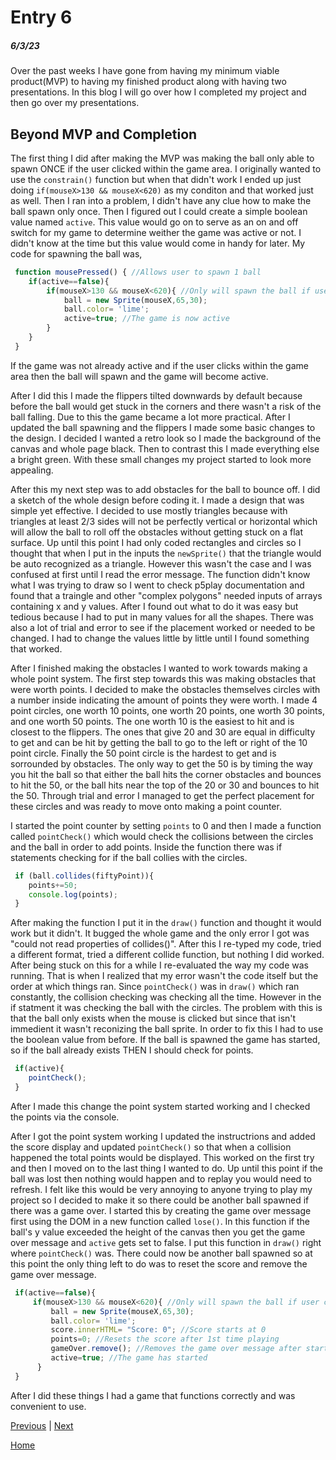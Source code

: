 # Entry 6
##### 6/3/23
Over the past weeks I have gone from having my minimum viable product(MVP) to having my finished product along with having two presentations. In this blog I will go over how I completed my project and then go over my presentations.

## Beyond MVP and Completion
The first thing I did after making the MVP was making the ball only able to spawn ONCE if the user clicked within the game area. I originally wanted to use the `constrain()` function but when that didn't work I ended up just doing `if(mouseX>130 && mouseX<620)` as my conditon and that worked just as well. Then I ran into a problem, I didn't have any clue how to make the ball spawn only once. Then I figured out I could create a simple boolean value named `active`. This value would go on to serve as an on and off switch for my game to determine weither the game was active or not. I didn't know at the time but this value would come in handy for later. My code for spawning the ball was,
```js
 function mousePressed() { //Allows user to spawn 1 ball
    if(active==false){
        if(mouseX>130 && mouseX<620){ //Only will spawn the ball if user clicks within pinball area
            ball = new Sprite(mouseX,65,30);
            ball.color= 'lime';
            active=true; //The game is now active
        }
    }
 }
```
If the game was not already active and if the user clicks within the game area then the ball will spawn and the game will become active.

After I did this I made the flippers tilted downwards by default because before the ball would get stuck in the corners and there wasn't a risk of the ball falling. Due to this the game became a lot more practical. After I updated the ball spawning and the flippers I made some basic changes to the design. I decided I wanted a retro look so I made the background of the canvas and whole page black. Then to contrast this I made everything else a bright green. With these small changes my project started to look more appealing.

After this my next step was to add obstacles for the ball to bounce off. I did a sketch of the whole design before coding it. I made a design that was simple yet effective. I decided to use mostly triangles because with triangles at least 2/3 sides will not be perfectly vertical or horizontal which will allow the ball to roll off the obstacles without getting stuck on a flat surface. Up until this point I had only coded rectangles and circles so I thought that when I put in the inputs the `newSprite()` that the triangle would be auto recognized as a triangle. However this wasn't the case and I was confused at first until I read the error message. The function didn't know what I was trying to draw so I went to check p5play documentation and found that a traingle and other "complex polygons" needed inputs of arrays containing x and y values. After I found out what to do it was easy but tedious because I had to put in many values for all the shapes. There was also a lot of trial and error to see if the placement worked or needed to be changed. I had to change the values little by little until I found something that worked.

After I finished making the obstacles I wanted to work towards making a whole point system. The first step towards this was making obstacles that were worth points. I decided to make the obstacles themselves circles with a number inside indicating the amount of points they were worth. I made 4 point circles, one worth 10 points, one worth 20 points, one worth 30 points, and one worth 50 points. The one worth 10 is the easiest to hit and is closest to the flippers. The ones that give 20 and 30 are equal in difficulty to get and can be hit by getting the ball to go to the left or right of the 10 point circle. Finally the 50 point circle is the hardest to get and is sorrounded by obstacles. The only way to get the 50 is by timing the way you hit the ball so that either the ball hits the corner obstacles and bounces to hit the 50, or the ball hits near the top of the 20 or 30 and bounces to hit the 50. Through trial and error I managed to get the perfect placement for these circles and was ready to move onto making a point counter.

I started the point counter by setting `points` to 0 and then I made a function called `pointCheck()` which would check the collisions between the circles and the ball in order to add points. Inside the function there was if statements checking for if the ball collies with the circles.
```js
 if (ball.collides(fiftyPoint)){
    points+=50;
    console.log(points);
 }
```
After making the function I put it in the `draw()` function and thought it would work but it didn't. It bugged the whole game and the only error I got was "could not read properties of collides()". After this I re-typed my code, tried a different format, tried a different collide function, but nothing I did worked. After being stuck on this for a while I re-evaluated the way my code was running. That is when I realized that my error wasn't the code itself but the order at which things ran. Since `pointCheck()` was in `draw()` which ran constantly, the collision checking was checking all the time. However in the if statment it was checking the ball with the circles. The problem with this is that the ball only exists when the mouse is clicked but since that isn't immedient it wasn't reconizing the ball sprite. In order to fix this I had to use the boolean value from before. If the ball is spawned the game has started, so if the ball already exists THEN I should check for points.
```js
 if(active){
    pointCheck();
 }
```
After I made this change the point system started working and I checked the points via the console.

After I got the point system working I updated the instructrions and added the score display and updated `pointCheck()` so that when a collision happened the total points would be displayed. This worked on the first try and then I moved on to the last thing I wanted to do. Up until this point if the ball was lost then nothing would happen and to replay you would need to refresh. I felt like this would be very annoying to anyone trying to play my project so I decided to make it so there could be another ball spawned if there was a game over. I started this by creating the game over message first using the DOM in a new function called `lose()`. In this function if the ball's y value exceeded the height of the canvas then you get the game over message and `active` gets set to false. I put this function in `draw()` right where `pointCheck()` was. There could now be another ball spawned so at this point the only thing left to do was to reset the score and remove the game over message. 
```js
 if(active==false){
     if(mouseX>130 && mouseX<620){ //Only will spawn the ball if user clicks within pinball area
         ball = new Sprite(mouseX,65,30);
         ball.color= 'lime';
         score.innerHTML= "Score: 0"; //Score starts at 0
         points=0; //Resets the score after 1st time playing
         gameOver.remove(); //Removes the game over message after starting again
         active=true; //The game has started
      }
 }
```
After I did these things I had a game that functions correctly and was convenient to use.

[Previous](entry05.md) | [Next](entry07.md)

[Home](../README.md)
